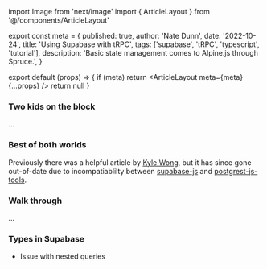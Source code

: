 import Image from 'next/image'
import { ArticleLayout } from '@/components/ArticleLayout'

export const meta = {
  published: true,
  author: 'Nate Dunn',
  date: '2022-10-24',
  title: 'Using Supabase with tRPC',
  tags: ['supabase', 'tRPC', 'typescript', 'tutorial'],
  description: 'Basic state management comes to Alpine.js through Spruce.',
}

export default (props) => {
  if (meta) return <ArticleLayout meta={meta} {...props} />
  return null
}

### Two kids on the block

...

### Best of both worlds

Previously there was a helpful article by [Kyle Wong](https://www.kylewong.my/posts/supabase-trpc), but it has since gone out-of-date due to incompatiablilty between [supabase-js](https://github.com/supabase/supabase-js) and [postgrest-js-tools](https://github.com/mzalevski/postgrest-js-tools).

### Walk through

...

### Types in Supabase

- Issue with nested queries
